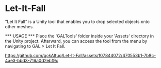 # Let-It-Fall
"Let It Fall" is a Unity tool that enables you to drop selected objects onto other meshes.

*** USAGE ***
Place the 'GALTools' folder inside your 'Assets' directory in the Unity project. Afterward, you can access the tool from the menu by navigating to GAL > Let It Fall.


https://github.com/gokAltug/Let-It-Fall/assets/107844072/470553b1-7b8c-4ae3-bbd3-716a0d2ebf9c

